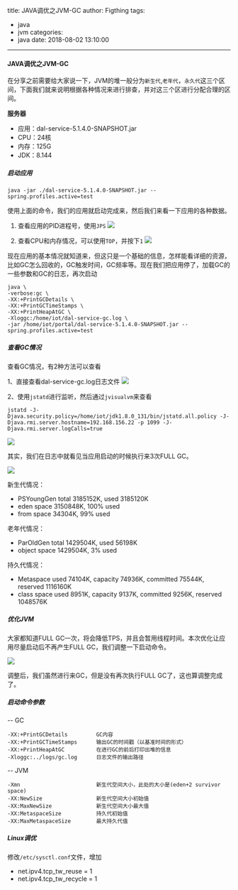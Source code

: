title: JAVA调优之JVM-GC
author: Figthing
tags:
  - java
  - jvm
categories:
  - java
date: 2018-08-02 13:10:00
---
#### JAVA调优之JVM-GC
在分享之前需要给大家说一下，JVM的堆一般分为`新生代`,`老年代`，`永久代`这三个区间，下面我们就来说明根据各种情况来进行排查，并对这三个区进行分配合理的区间。

**服务器**
- 应用：dal-service-5.1.4.0-SNAPSHOT.jar
- CPU：24核
- 内存：125G
- JDK：8.144

<!-- more -->

##### 启动应用

```shell
java -jar ./dal-service-5.1.4.0-SNAPSHOT.jar --spring.profiles.active=test
```
使用上面的命令，我们的应用就启动完成来，然后我们来看一下应用的各种数据。

1. 查看应用的PID进程号，使用`JPS`
![](http://zhouqi-blog.oss-cn-shenzhen.aliyuncs.com/img/java/jvm/12.png?imageView2/2/w/600/h/600/q/75|imageslim)

2. 查看CPU和内存情况，可以使用`TOP`，并按下`1`
![](http://zhouqi-blog.oss-cn-shenzhen.aliyuncs.com/img/java/jvm/13.png?imageView2/2/w/600/h/600/q/75|imageslim)

现在应用的基本情况就知道来，但这只是一个基础的信息，怎样能看详细的资源，比如GC怎么回收的，GC触发时间，GC频率等。现在我们把应用停了，加载GC的一些参数和GC的日志，再次启动

```shell
java \
-verbose:gc \
-XX:+PrintGCDetails \
-XX:+PrintGCTimeStamps \
-XX:+PrintHeapAtGC \
-Xloggc:/home/iot/dal-service-gc.log \
-jar /home/iot/portal/dal-service-5.1.4.0-SNAPSHOT.jar --spring.profiles.active=test
```

##### 查看GC情况

查看GC情况，有2种方法可以查看

1、直接查看dal-service-gc.log日志文件
![](http://zhouqi-blog.oss-cn-shenzhen.aliyuncs.com/img/java/jvm/14.png?imageView2/2/w/600/h/600/q/75|imageslim)

2、使用`jstatd`进行监听，然后通过`jvisualvm`来查看

```shell
jstatd -J-Djava.security.policy=/home/iot/jdk1.8.0_131/bin/jstatd.all.policy -J-Djava.rmi.server.hostname=192.168.156.22 -p 1099 -J-Djava.rmi.server.logCalls=true
```

![](http://zhouqi-blog.oss-cn-shenzhen.aliyuncs.com/img/java/jvm/15.png?imageView2/2/w/600/h/600/q/75|imageslim)

其实，我们在日志中就看见当应用启动的时候执行来3次FULL GC。

![](http://zhouqi-blog.oss-cn-shenzhen.aliyuncs.com/img/java/jvm/16.png?imageView2/2/w/600/h/600/q/75|imageslim)

新生代情况：
- PSYoungGen      total 3185152K, used 3185120K
 - eden space 3150848K, 100% used
 - from space 34304K, 99% used

老年代情况：
- ParOldGen       total 1429504K, used 56198K
 - object space 1429504K, 3% used

持久代情况：
- Metaspace       used 74104K, capacity 74936K, committed 75544K, reserved 1116160K
 - class space    used 8951K, capacity 9137K, committed 9256K, reserved 1048576K

##### 优化JVM

大家都知道FULL GC一次，将会降低TPS，并且会暂用线程时间。本次优化让应用尽量启动后不再产生FULL GC，我们调整一下启动命令。

![](http://zhouqi-blog.oss-cn-shenzhen.aliyuncs.com/img/java/jvm/17.png?imageView2/2/w/600/h/600/q/75|imageslim)

调整后，我们虽然进行来GC，但是没有再次执行FULL GC了，这也算调整完成了。

##### 启动命令参数

--  GC

```shell
-XX:+PrintGCDetails    		GC内容
-XX:+PrintGCTimeStamps 		输出GC的时间戳（以基准时间的形式）
-XX:+PrintHeapAtGC 			在进行GC的前后打印出堆的信息
-Xloggc:../logs/gc.log 		日志文件的输出路径
```

-- JVM

``` shell
-Xmn						新生代空间大小，此处的大小是(eden+2 survivor space) 
-XX:NewSize 				新生代空间大小初始值
-XX:MaxNewSize 				新生代空间大小最大值
-XX:MetaspaceSize			持久代初始值
-XX:MaxMetaspaceSize		最大持久代值
```

##### Linux调优

修改`/etc/sysctl.conf`文件，增加

- net.ipv4.tcp_tw_reuse = 1
- net.ipv4.tcp_tw_recycle = 1


